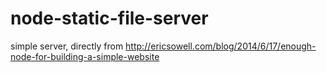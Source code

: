 # node-static-file-server

simple server, directly from http://ericsowell.com/blog/2014/6/17/enough-node-for-building-a-simple-website
